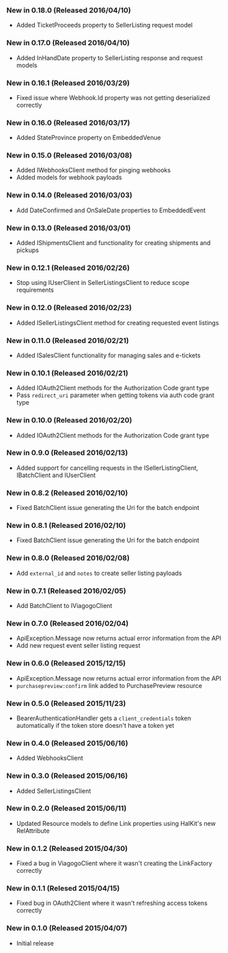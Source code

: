### New in 0.18.0 (Released 2016/04/10)
* Added TicketProceeds property to SellerListing request model

### New in 0.17.0 (Released 2016/04/10)
* Added InHandDate property to SellerListing response and request models

### New in 0.16.1 (Released 2016/03/29)
* Fixed issue where Webhook.Id property was not getting deserialized correctly

### New in 0.16.0 (Released 2016/03/17)
* Added StateProvince property on EmbeddedVenue

### New in 0.15.0 (Released 2016/03/08)
* Added IWebhooksClient method for pinging webhooks
* Added models for webhook payloads

### New in 0.14.0 (Released 2016/03/03)
* Add DateConfirmed and OnSaleDate properties to EmbeddedEvent

### New in 0.13.0 (Released 2016/03/01)
* Added IShipmentsClient and functionality for creating shipments and pickups

### New in 0.12.1 (Released 2016/02/26)
* Stop using IUserClient in SellerListingsClient to reduce scope requirements

### New in 0.12.0 (Released 2016/02/23)
* Added ISellerListingsClient method for creating requested event listings

### New in 0.11.0 (Released 2016/02/21)
* Added ISalesClient functionality for managing sales and e-tickets

### New in 0.10.1 (Released 2016/02/21)
* Added IOAuth2Client methods for the Authorization Code grant type
* Pass `redirect_uri` parameter when getting tokens via auth code grant type

### New in 0.10.0 (Released 2016/02/20)
* Added IOAuth2Client methods for the Authorization Code grant type

### New in 0.9.0 (Released 2016/02/13)
* Added support for cancelling requests in the ISellerListingClient, IBatchClient and IUserClient

### New in 0.8.2 (Released 2016/02/10)
* Fixed BatchClient issue generating the Uri for the batch endpoint

### New in 0.8.1 (Released 2016/02/10)
* Fixed BatchClient issue generating the Uri for the batch endpoint

### New in 0.8.0 (Released 2016/02/08)
* Add `external_id` and `notes` to create seller listing payloads

### New in 0.7.1 (Released 2016/02/05)
* Add BatchClient to IViagogoClient

### New in 0.7.0 (Released 2016/02/04)
* ApiException.Message now returns actual error information from the API
* Add new request event seller listing request

### New in 0.6.0 (Released 2015/12/15)
* ApiException.Message now returns actual error information from the API
* `purchasepreview:confirm` link added to PurchasePreview resource

### New in 0.5.0 (Released 2015/11/23)
* BearerAuthenticationHandler gets a `client_credentials` token automatically if
the token store doesn't have a token yet

### New in 0.4.0 (Released 2015/06/16)
* Added WebhooksClient

### New in 0.3.0 (Released 2015/06/16)
* Added SellerListingsClient

### New in 0.2.0 (Released 2015/06/11)
* Updated Resource models to define Link properties using HalKit's new RelAttribute

### New in 0.1.2 (Released 2015/04/30)
* Fixed a bug in ViagogoClient where it wasn't creating the LinkFactory correctly

### New in 0.1.1 (Relesed 2015/04/15)
* Fixed bug in OAuth2Client where it wasn't refreshing access tokens correctly

### New in 0.1.0 (Released 2015/04/07)
* Initial release